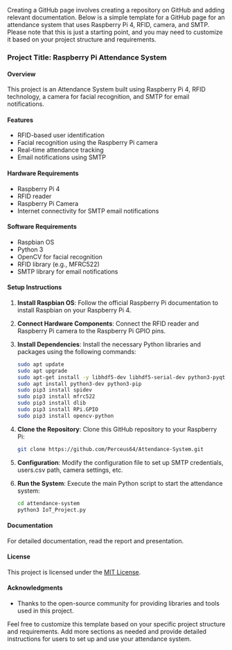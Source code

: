 Creating a GitHub page involves creating a repository on GitHub and adding relevant documentation. Below is a simple template for a GitHub page for an attendance system that uses Raspberry Pi 4, RFID, camera, and SMTP. Please note that this is just a starting point, and you may need to customize it based on your project structure and requirements.

### Project Title: Raspberry Pi Attendance System

#### Overview

This project is an Attendance System built using Raspberry Pi 4, RFID technology, a camera for facial recognition, and SMTP for email notifications.

#### Features

- RFID-based user identification
- Facial recognition using the Raspberry Pi camera
- Real-time attendance tracking
- Email notifications using SMTP

#### Hardware Requirements

- Raspberry Pi 4
- RFID reader
- Raspberry Pi Camera
- Internet connectivity for SMTP email notifications

#### Software Requirements

- Raspbian OS
- Python 3
- OpenCV for facial recognition
- RFID library (e.g., MFRC522)
- SMTP library for email notifications

#### Setup Instructions

1. **Install Raspbian OS**: Follow the official Raspberry Pi documentation to install Raspbian on your Raspberry Pi 4.

2. **Connect Hardware Components**: Connect the RFID reader and Raspberry Pi camera to the Raspberry Pi GPIO pins.

3. **Install Dependencies**: Install the necessary Python libraries and packages using the following commands:

   ```bash
   sudo apt update
   sudo apt upgrade
   sudo apt-get install -y libhdf5-dev libhdf5-serial-dev python3-pyqt5 libatlas-base-dev libjasper-dev
   sudo apt install python3-dev python3-pip
   sudo pip3 install spidev
   sudo pip3 install mfrc522
   sudo pip3 install dlib
   sudo pip3 install RPi.GPIO
   sudo pip3 install opencv-python
   ```

4. **Clone the Repository**: Clone this GitHub repository to your Raspberry Pi:

   ```bash
   git clone https://github.com/Perceus64/Attendance-System.git
   ```

5. **Configuration**: Modify the configuration file to set up SMTP credentials, users.csv path, camera settings, etc.

6. **Run the System**: Execute the main Python script to start the attendance system:

   ```bash
   cd attendance-system
   python3 IoT_Project.py
   ```

#### Documentation

For detailed documentation, read the report and presentation.


#### License

This project is licensed under the [MIT License](LICENSE).

#### Acknowledgments

- Thanks to the open-source community for providing libraries and tools used in this project.

Feel free to customize this template based on your specific project structure and requirements. Add more sections as needed and provide detailed instructions for users to set up and use your attendance system.
